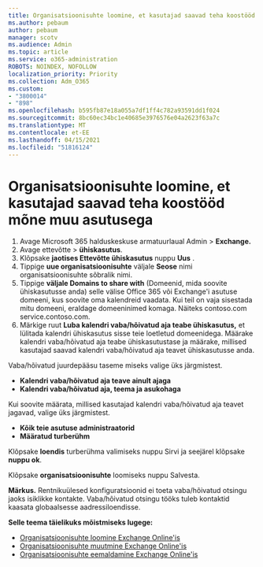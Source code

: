 ```yaml
---
title: Organisatsioonisuhte loomine, et kasutajad saavad teha koostööd mõne muu asutusega
ms.author: pebaum
author: pebaum
manager: scotv
ms.audience: Admin
ms.topic: article
ms.service: o365-administration
ROBOTS: NOINDEX, NOFOLLOW
localization_priority: Priority
ms.collection: Adm_O365
ms.custom:
- "3800014"
- "898"
ms.openlocfilehash: b595fb87e18a055a7df1ff4c782a93591dd1f024
ms.sourcegitcommit: 8bc60ec34bc1e40685e3976576e04a2623f63a7c
ms.translationtype: MT
ms.contentlocale: et-EE
ms.lasthandoff: 04/15/2021
ms.locfileid: "51816124"
---
```

# <a name="create-an-organization-relationship-to-allow-your-users-to-collaborate-with-another-organization"></a>Organisatsioonisuhte loomine, et kasutajad saavad teha koostööd mõne muu asutusega

1. Avage Microsoft 365 halduskeskuse armatuurlaual Admin   >  **Exchange.**
2. Avage ettevõtte  >  **ühiskasutus**.
3. Klõpsake **jaotises Ettevõtte ühiskasutus** nuppu **Uus** .
4. Tippige **uue organisatsioonisuhte** väljale **Seose** nimi organisatsioonisuhte sõbralik nimi.
5. Tippige **väljale Domains to share with** (Domeenid, mida soovite ühiskasutusse anda) selle välise Office 365 või Exchange'i asutuse domeeni, kus soovite oma kalendreid vaadata. Kui teil on vaja sisestada mitu domeeni, eraldage domeeninimed komaga. Näiteks contoso.com service.contoso.com.
6. Märkige ruut **Luba kalendri vaba/hõivatud aja teabe ühiskasutus,** et lülitada kalendri ühiskasutus sisse teie loetletud domeenidega. Määrake kalendri vaba/hõivatud aja teabe ühiskasutustase ja määrake, millised kasutajad saavad kalendri vaba/hõivatud aja teavet ühiskasutusse anda.  

Vaba/hõivatud juurdepääsu taseme miseks valige üks järgmistest.

- **Kalendri vaba/hõivatud aja teave ainult ajaga**
- **Kalendri vaba/hõivatud aja, teema ja asukohaga**  

 Kui soovite määrata, millised kasutajad kalendri vaba/hõivatud aja teavet jagavad, valige üks järgmistest.

- **Kõik teie asutuse administraatorid**
- **Määratud turberühm**  

Klõpsake **loendis** turberühma valimiseks nuppu Sirvi ja seejärel klõpsake **nuppu ok**.

Klõpsake **organisatsioonisuhte** loomiseks nuppu Salvesta.  

**Märkus.** Rentnikuülesed konfiguratsioonid ei toeta vaba/hõivatud otsingu jaoks isiklikke kontakte. Vaba/hõivatud otsingu tööks tuleb kontaktid kaasata globaalsesse aadressiloendisse.

**Selle teema täielikuks mõistmiseks lugege:**

- [Organisatsioonisuhte loomine Exchange Online'is](https://docs.microsoft.com/exchange/sharing/organization-relationships/create-an-organization-relationship)
- [Organisatsioonisuhte muutmine Exchange Online'is](https://docs.microsoft.com/exchange/sharing/organization-relationships/modify-an-organization-relationship)
- [Organisatsioonisuhte eemaldamine Exchange Online'is](https://docs.microsoft.com/exchange/sharing/organization-relationships/remove-an-organization-relationship)
